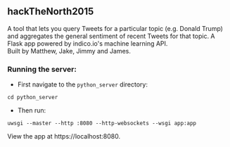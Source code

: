 ## hackTheNorth2015
A tool that lets you query Tweets for a particular topic (e.g. Donald Trump) and aggregates the general sentiment of recent Tweets for that topic. A Flask app powered by indico.io's machine learning API. \
Built by Matthew, Jake, Jimmy and James.

### Running the server:

- First navigate to the `python_server` directory:

`cd python_server`

- Then run:

`uwsgi --master --http :8080 --http-websockets --wsgi app:app`

View the app at https://localhost:8080.
